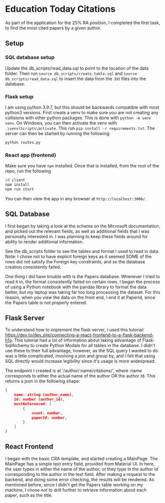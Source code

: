 # Education Today Citations
As part of the application for the 25% RA position, I completed the first task, to find the most cited papers by a given author.

## Setup
### SQL database setup
Update the db_scripts/read_data.sql to point to the location of the data folder. Then run `source db_scripts/create_table.sql` and `source db_scripts/read_data.sql` to insert the data from the .txt files into the database.

### Flask setup
I am using python 3.9.7, but this should be backwards compatible with most python3 versions. First create a venv to make sure you are not creating any collisions with other python packages. This is done with `python -m venv venv`. On Windows, you can then activate the venv with `.\venv\Scripts\activate`. This run `pip install -r requirements.txt`. The server can then be started by running the following:
```bash
python routes.py
```

### React app (frontend)
Make sure you have `npm` installed. Once that is installed, from the root of the repo, run the following
```bash
cd client
npm install
npm run start
```
You can then view the app in  any browser at `http://localhost:3000/`.

## SQL Database
I first began by taking a look at the schema on the Microsoft documentation, and picked out the relevant fields, as well as additional fields that I was personally interested in. I was planning to keep these fields around for ability to render additional information.

See the db_scripts folder to see the tables and format I used to read in data. Note: I chose not to have explicit foreign keys as it seemed SOME of the rows did not satisfy the Foreign key constraints, and so the database creation consistently failed.

One thing I did have trouble with is the Papers database. Whenever I tried to read it in, the format consistently failed on certain rows. I began the process of using a Python notebook with the pandas library to format the data better, but my laptop was taking far too long processing the dataset. For this reason, when you view the data on the front end, I end it at PaperId, since the Papers table is not properly entered. 

## Flask Server
To understand how to implement the flask server, I used this tutorial: https://dev.to/dev_elie/connecting-a-react-frontend-to-a-flask-backend-h1o. 
This tutorial had a lot of information about taking advantage of Flask-SqlAlchemy to create Python Modals for all tables in the database. I didn't use these to their full advantage, however, as the SQL query I wanted to do was a little complicated, involving a join and group by, and I felt that using SQL directly would increase legibility since it's usage is more widespread. 

The endpoint I created is at '/author/:name/citations/', where :name corresponds to either the actual name of the author OR the author Id. This returns a json in the following shape:
```json
{
    name: string (author_name),
    id: number (author_id),
    mostReferenced: [
        {
            count: number,
            paperId: number,
        }
    ]
}
```
## React Frontend
I began with the basic CRA template, and started creating a MainPage. The MainPage has a simple text entry field, provided from Material UI. In here, the user types in either the name of the author, or they type in the author Id corresponding to the author in the text field. After making a request to the backend, and doing some error checking, the results will be rendered. As mentioned before, since I didn't get the Papers table working on my machine, I chose not to drill further to retrieve information about each paper, such as the title.